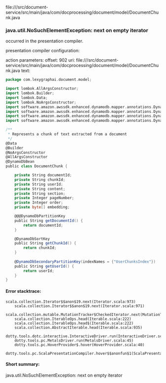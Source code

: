 file://<WORKSPACE>/src/document-service/src/main/java/com/docprocessing/document/model/DocumentChunk.java
### java.util.NoSuchElementException: next on empty iterator

occurred in the presentation compiler.

presentation compiler configuration:


action parameters:
offset: 902
uri: file://<WORKSPACE>/src/document-service/src/main/java/com/docprocessing/document/model/DocumentChunk.java
text:
```scala
package com.lexygraphai.document.model;

import lombok.AllArgsConstructor;
import lombok.Builder;
import lombok.Data;
import lombok.NoArgsConstructor;
import software.amazon.awssdk.enhanced.dynamodb.mapper.annotations.DynamoDbBean;
import software.amazon.awssdk.enhanced.dynamodb.mapper.annotations.DynamoDbPartitionKey;
import software.amazon.awssdk.enhanced.dynamodb.mapper.annotations.DynamoDbSecondaryPartitionKey;
import software.amazon.awssdk.enhanced.dynamodb.mapper.annotations.DynamoDbSortKey;

/**
 * Represents a chunk of text extracted from a document
 */
@Data
@Builder
@NoArgsConstructor
@AllArgsConstructor
@DynamoDbBean
public class DocumentChunk {

    private String documentId;
    private String chunkId;
    private String userId;
    private String content;
    private String section;
    private Integer pageNumber;
    private Integer order;
    private byte[] embedding;

    @@@DynamoDbPartitionKey
    public String getDocumentId() {
        return documentId;
    }

    @DynamoDbSortKey
    public String getChunkId() {
        return chunkId;
    }
    
    @DynamoDbSecondaryPartitionKey(indexNames = {"UserChunksIndex"})
    public String getUserId() {
        return userId;
    }
}

```



#### Error stacktrace:

```
scala.collection.Iterator$$anon$19.next(Iterator.scala:973)
	scala.collection.Iterator$$anon$19.next(Iterator.scala:971)
	scala.collection.mutable.MutationTracker$CheckedIterator.next(MutationTracker.scala:76)
	scala.collection.IterableOps.head(Iterable.scala:222)
	scala.collection.IterableOps.head$(Iterable.scala:222)
	scala.collection.AbstractIterable.head(Iterable.scala:935)
	dotty.tools.dotc.interactive.InteractiveDriver.run(InteractiveDriver.scala:164)
	dotty.tools.pc.MetalsDriver.run(MetalsDriver.scala:45)
	dotty.tools.pc.HoverProvider$.hover(HoverProvider.scala:40)
	dotty.tools.pc.ScalaPresentationCompiler.hover$$anonfun$1(ScalaPresentationCompiler.scala:376)
```
#### Short summary: 

java.util.NoSuchElementException: next on empty iterator